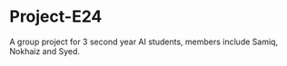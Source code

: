 # Project-E24
A group project for 3 second year AI students, members include Samiq, Nokhaiz and Syed.
